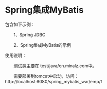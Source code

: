 # Spring集成MyBatis

包含如下示例：

　　1、Spring JDBC

　　2、Spring集成MyBatis的示例



使用说明：

　　测试类主要在 test/java/cn.minalz.com中。

　　需要部署到tomcat中启动，访问：
    http://localhost:8080/spring_mybatis_war/emp/1




